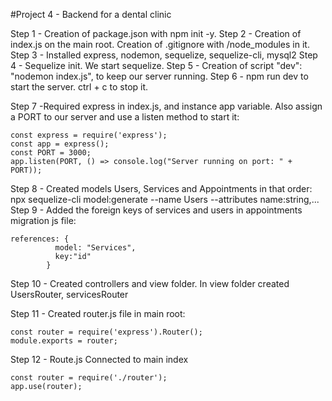 #Project 4 - Backend for a dental clinic

Step 1 - Creation of package.json with npm init -y.
Step 2 - Creation of index.js on the main root. Creation of .gitignore with /node_modules in it.
Step 3 - Installed express, nodemon, sequelize, sequelize-cli, mysql2
Step 4 - Sequelize init. We start sequelize.
Step 5 - Creation of script "dev": "nodemon index.js", to keep our server running.
Step 6 - npm run dev to start the server. ctrl + c to stop it. 


Step 7 -Required express in index.js, and instance app variable. Also assign a PORT to our server and use a listen method to start it:

```
const express = require('express');
const app = express();
const PORT = 3000;
app.listen(PORT, () => console.log("Server running on port: " + PORT));
```
Step 8 - Created models Users, Services and Appointments in that order:
npx sequelize-cli model:generate --name Users --attributes name:string,...
Step 9 - Added the foreign keys of services and users in appointments migration js file:
```
references: {
          model: "Services",
          key:"id"
        }
```

Step 10 - Created controllers and view folder.
In view folder created UsersRouter, servicesRouter

Step 11 - Created router.js file in main root:
```
const router = require('express').Router();
module.exports = router;
```

Step 12 - Route.js Connected to main index 
```
const router = require('./router'); 
app.use(router);
```

